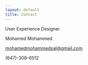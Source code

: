 ```yaml
---
layout: default
title: Contact
---
```

User Experience Designer

Mohamed Mohammed

mohamedmohammedsal@gmail.com

(647)-308-6512
